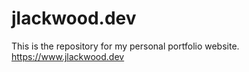 # jlackwood.dev

This is the repository for my personal portfolio website. https://www.jlackwood.dev

